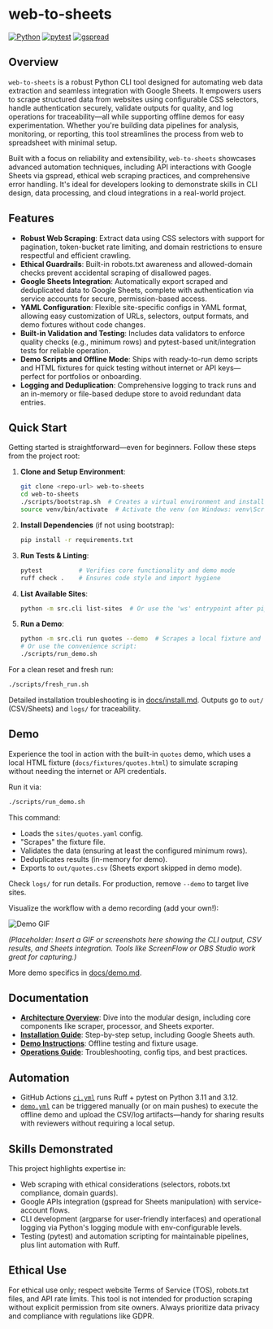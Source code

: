 # web-to-sheets

[![Python](https://img.shields.io/badge/Python-3.8%2B-blue)](https://www.python.org/)
[![pytest](https://img.shields.io/badge/pytest-testing-green)](https://pytest.org/)
[![gspread](https://img.shields.io/badge/gspread-Google%20Sheets-orange)](https://gspread.readthedocs.io/)

## Overview

`web-to-sheets` is a robust Python CLI tool designed for automating web data extraction and seamless integration with Google Sheets. It empowers users to scrape structured data from websites using configurable CSS selectors, handle authentication securely, validate outputs for quality, and log operations for traceability—all while supporting offline demos for easy experimentation. Whether you're building data pipelines for analysis, monitoring, or reporting, this tool streamlines the process from web to spreadsheet with minimal setup.

Built with a focus on reliability and extensibility, `web-to-sheets` showcases advanced automation techniques, including API interactions with Google Sheets via gspread, ethical web scraping practices, and comprehensive error handling. It's ideal for developers looking to demonstrate skills in CLI design, data processing, and cloud integrations in a real-world project.

## Features

- **Robust Web Scraping**: Extract data using CSS selectors with support for pagination, token-bucket rate limiting, and domain restrictions to ensure respectful and efficient crawling.
- **Ethical Guardrails**: Built-in robots.txt awareness and allowed-domain checks prevent accidental scraping of disallowed pages.
- **Google Sheets Integration**: Automatically export scraped and deduplicated data to Google Sheets, complete with authentication via service accounts for secure, permission-based access.
- **YAML Configuration**: Flexible site-specific configs in YAML format, allowing easy customization of URLs, selectors, output formats, and demo fixtures without code changes.
- **Built-in Validation and Testing**: Includes data validators to enforce quality checks (e.g., minimum rows) and pytest-based unit/integration tests for reliable operation.
- **Demo Scripts and Offline Mode**: Ships with ready-to-run demo scripts and HTML fixtures for quick testing without internet or API keys—perfect for portfolios or onboarding.
- **Logging and Deduplication**: Comprehensive logging to track runs and an in-memory or file-based dedupe store to avoid redundant data entries.

## Quick Start

Getting started is straightforward—even for beginners. Follow these steps from the project root:

1. **Clone and Setup Environment**:
   ```bash
   git clone <repo-url> web-to-sheets
   cd web-to-sheets
   ./scripts/bootstrap.sh  # Creates a virtual environment and installs dependencies in editable mode
   source venv/bin/activate  # Activate the venv (on Windows: venv\Scripts\activate)
   ```

2. **Install Dependencies** (if not using bootstrap):
   ```bash
   pip install -r requirements.txt
   ```

3. **Run Tests & Linting**:
   ```bash
   pytest          # Verifies core functionality and demo mode
   ruff check .    # Ensures code style and import hygiene
   ```

4. **List Available Sites**:
   ```bash
   python -m src.cli list-sites  # Or use the 'ws' entrypoint after pip install -e .
   ```

5. **Run a Demo**:
   ```bash
   python -m src.cli run quotes --demo  # Scrapes a local fixture and outputs to CSV
   # Or use the convenience script:
   ./scripts/run_demo.sh
   ```

For a clean reset and fresh run:
```bash
./scripts/fresh_run.sh
```

Detailed installation troubleshooting is in [docs/install.md](docs/install.md). Outputs go to `out/` (CSV/Sheets) and `logs/` for traceability.

## Demo

Experience the tool in action with the built-in `quotes` demo, which uses a local HTML fixture (`docs/fixtures/quotes.html`) to simulate scraping without needing the internet or API credentials.

Run it via:
```bash
./scripts/run_demo.sh
```

This command:
- Loads the `sites/quotes.yaml` config.
- "Scrapes" the fixture file.
- Validates the data (ensuring at least the configured minimum rows).
- Deduplicates results (in-memory for demo).
- Exports to `out/quotes.csv` (Sheets export skipped in demo mode).

Check `logs/` for run details. For production, remove `--demo` to target live sites.

Visualize the workflow with a demo recording (add your own!):

![Demo GIF](demo.gif)

*(Placeholder: Insert a GIF or screenshots here showing the CLI output, CSV results, and Sheets integration. Tools like ScreenFlow or OBS Studio work great for capturing.)*

More demo specifics in [docs/demo.md](docs/demo.md).

## Documentation

- **[Architecture Overview](docs/architecture.md)**: Dive into the modular design, including core components like scraper, processor, and Sheets exporter.
- **[Installation Guide](docs/install.md)**: Step-by-step setup, including Google Sheets auth.
- **[Demo Instructions](docs/demo.md)**: Offline testing and fixture usage.
- **[Operations Guide](docs/ops.md)**: Troubleshooting, config tips, and best practices.

## Automation

- GitHub Actions [`ci.yml`](.github/workflows/ci.yml) runs Ruff + pytest on Python 3.11 and 3.12.
- [`demo.yml`](.github/workflows/demo.yml) can be triggered manually (or on main pushes) to execute the offline demo and upload the CSV/log artifacts—handy for sharing results with reviewers without requiring a local setup.

## Skills Demonstrated

This project highlights expertise in:
- Web scraping with ethical considerations (selectors, robots.txt compliance, domain guards).
- Google APIs integration (gspread for Sheets manipulation) with service-account flows.
- CLI development (argparse for user-friendly interfaces) and operational logging via Python's logging module with env-configurable levels.
- Testing (pytest) and automation scripting for maintainable pipelines, plus lint automation with Ruff.

## Ethical Use

For ethical use only; respect website Terms of Service (TOS), robots.txt files, and API rate limits. This tool is not intended for production scraping without explicit permission from site owners. Always prioritize data privacy and compliance with regulations like GDPR.
